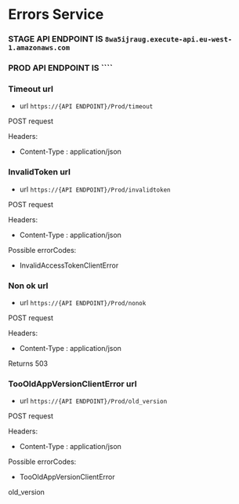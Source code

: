 # Errors Service

### STAGE API ENDPOINT IS ``8wa5ijraug.execute-api.eu-west-1.amazonaws.com``
### PROD API ENDPOINT IS ````


### Timeout url

* url ``https://{API ENDPOINT}/Prod/timeout``

POST request

Headers:

* Content-Type : application/json

### InvalidToken url

* url ``https://{API ENDPOINT}/Prod/invalidtoken``

POST request

Headers:

* Content-Type : application/json

Possible errorCodes:

* InvalidAccessTokenClientError


### Non ok url

* url ``https://{API ENDPOINT}/Prod/nonok``

POST request

Headers:

* Content-Type : application/json

Returns 503

### TooOldAppVersionClientError url

* url ``https://{API ENDPOINT}/Prod/old_version``

POST request

Headers:

* Content-Type : application/json

Possible errorCodes:

* TooOldAppVersionClientError


old_version